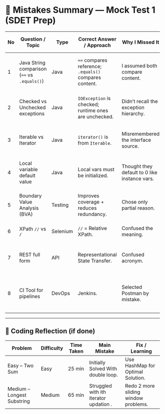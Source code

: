 # 🧠 Mistakes Summary — Mock Test 1 (SDET Prep)

| No | Question / Topic                             | Type     | Correct Answer / Approach                              | Why I Missed It                               | Fix / Action Plan                                |
| -- | -------------------------------------------- | -------- | ------------------------------------------------------ | --------------------------------------------- | ------------------------------------------------ |
| 1  | Java String comparison (`==` vs `.equals()`) | Java     | `==` compares reference; `.equals()` compares content. | I assumed both compare content.               | Revise String pool, test code examples manually. |
| 2  | Checked vs Unchecked exceptions              | Java     | `IOException` is checked; runtime ones are unchecked.  | Didn’t recall the exception hierarchy.        | Make flashcards for exception types.             |
| 3  | Iterable vs Iterator                         | Java     | `iterator()` is from `Iterable`.                       | Misremembered the interface source.           | Revisit Java Collection hierarchy diagram.       |
| 4  | Local variable default value                 | Java     | Local vars must be initialized.                        | Thought they default to 0 like instance vars. | Code a few examples to confirm behavior.         |
| 5  | Boundary Value Analysis (BVA)                | Testing  | Improves coverage + reduces redundancy.                | Chose only partial reason.                    | Revise test design techniques from notes.        |
| 6  | XPath `//` vs `/`                            | Selenium | `//` = Relative XPath.                                 | Confused the meaning.                         | Practice 5 locator examples.                     |
| 7  | REST full form                               | API      | Representational State Transfer.                       | Confused acronym.                             | Add to API notes, repeat in flash review.        |
| 8  | CI Tool for pipelines                        | DevOps   | Jenkins.                                               | Selected Postman by mistake.                  | Note: Postman = API testing; Jenkins = CI/CD.    |

---

## 🧩 Coding Reflection (if done)

| Problem                    | Difficulty | Time Taken | Main Mistake                           | Fix / Learning                       |
| -------------------------- | ---------- | ---------- | -------------------------------------- | ------------------------------------ |
| Easy – Two Sum             | Easy       | 25 min     | Initially Solved With double loop.     | Use HashMap for Optimal Solution.             |
| Medium – Longest Substring | Medium     | 65 min     | Struggled with ith iterator updation . | Redo 2 more sliding window problems. |



